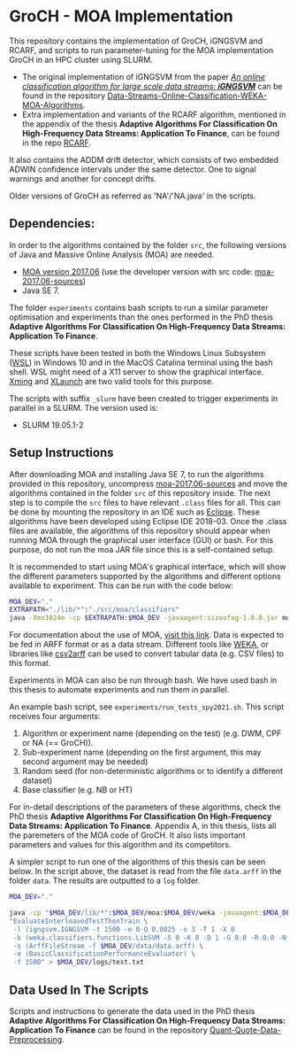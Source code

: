 # GroCH - MOA Implementation

This repository contains the implementation of GroCH, iGNGSVM and RCARF, and scripts to run parameter-tuning for the MOA implementation GroCH in an HPC cluster using SLURM. 

- The original implementation of iGNGSVM from the paper [*An online classification algorithm for large scale data streams: **iGNGSVM***](https://www.sciencedirect.com/science/article/pii/S0925231217309852?casa_token=1quuIWzSuV8AAAAA:z9vWMavVc4hIiCSeazenq4kWSowtocF7hMYUd3uy-eprEEYiMiw__QXJbkm2lDmUguk127hAjw) can be found in the repository [Data-Streams-Online-Classification-WEKA-MOA-Algorithms](https://github.com/cetrulin/Data-Streams-Online-Classification-WEKA-MOA-Algorithms).
- Extra implementation and variants of the RCARF algorithm, mentioned in the appendix of the thesis **Adaptive Algorithms For Classification On High-Frequency Data Streams: Application To Finance**, can be found in the repo [RCARF](https://github.com/cetrulin/RCARF).

It also contains the ADDM drift detector, which consists of two embedded ADWIN confidence intervals under the same detector. One to signal warnings and another for concept drifts.

Older versions of GroCH as referred as 'NA'/'NA.java' in the scripts.



## Dependencies: 

In order to the algorithms contained by the folder `src`, the following versions of Java and Massive Online Analysis (MOA) are needed.

- [MOA version 2017.06](https://sourceforge.net/projects/moa-datastream/files/MOA/2017%20June/moa-release-2017.06b.zip/download) (use the developer version with src code: [moa-2017.06-sources](https://repo1.maven.org/maven2/nz/ac/waikato/cms/moa/moa/2017.06/))
- Java SE 7.

The folder `experiments` contains bash scripts to run a similar parameter optimisation and experiments than the ones performed in the PhD thesis **Adaptive Algorithms For Classification On High-Frequency Data Streams: Application To Finance**. 

These scripts have been tested in both the Windows Linux Subsystem ([WSL](https://docs.microsoft.com/en-us/windows/wsl/install)) in Windows 10 and in the MacOS Catalina terminal using the bash shell. WSL might need of a X11 server to show the graphical interface. [Xming](https://sourceforge.net/projects/xming/) and [XLaunch](https://x.cygwin.com/docs/xlaunch/) are two valid tools for this purpose.

The scripts with suffix `_slurm` have been created to trigger experiments in parallel in a SLURM. The version used is:

- SLURM 19.05.1-2



## Setup Instructions

After downloading MOA and installing Java SE 7, to run the algorithms provided in this repository, uncompress [moa-2017.06-sources](https://repo1.maven.org/maven2/nz/ac/waikato/cms/moa/moa/2017.06/) and move the algorithms contained in the folder `src` of this repository inside. The next step is to compile the `src` files to have relevant `.class` files for all. This can be done by mounting the repository in an IDE such as [Eclipse](https://www.eclipse.org/downloads/). These algorithms have been developed using Eclipse IDE 2018-03. Once the .class files are available, the algorithms of this repository should appear when running MOA through the graphical user interface (GUI) or bash. For this purpose, do not run the moa JAR file since this is a self-contained setup.

It is recommended to start using MOA's graphical interface, which will show the different parameters supported by the algorithms and different options available to experiment. This can be run with the code below:

```bash
MOA_DEV="."  
EXTRAPATH="./lib/*":"./src/moa/classifiers"
java -Xmx1024m -cp $EXTRAPATH:$MOA_DEV -javaagent:sizeofag-1.0.0.jar moa.gui.GUI
```

For documentation about the use of MOA, [visit this link](https://moa.cms.waikato.ac.nz/documentation/). Data is expected to be fed in ARFF format or as a data stream. Different tools like [WEKA](https://www.wikihow.tech/Convert-CSV-to-ARFF), or libraries like [csv2arff](https://pypi.org/project/csv2arff/) can be used to convert tabular data (e.g. CSV files) to this format. 

Experiments in MOA can also be run through bash. We have used bash  in this thesis to automate experiments and run them in parallel. 

An example bash script, see `experiments/run_tests_spy2021.sh`. This script receives four arguments:

1. Algorithm or experiment name (depending on the test) (e.g. DWM, CPF or NA (== GroCH)).
2. Sub-experiment name (depending on the first argument, this may second argument may be needed)
3. Random seed (for non-deterministic algorithms or to identify a different dataset)
4. Base classifier (e.g. NB or HT)

For in-detail descriptions of the parameters of these algorithms, check the PhD thesis **Adaptive Algorithms For Classification On High-Frequency Data Streams: Application To Finance**. Appendix A, in this thesis, lists all the paremeters of the MOA code of GroCH. It also lists important parameters and values for this algorithm and its competitors.

A simpler script to run one of the algorithms of this thesis can be seen below. In the script above, the dataset is read from the file `data.arff` in the folder `data`. The results are outputted to a `log` folder.

```bash
MOA_DEV="."

java -cp "$MOA_DEV/lib/*":$MOA_DEV/moa:$MOA_DEV/weka -javaagent:$MOA_DEV/sizeofag-1.0.0.jar moa.DoTask \
"EvaluateInterleavedTestThenTrain \
 -l (igngsvm.IGNGSVM -t 1500 -e 0-Q 0.0025 -n 3 -T 1 -X 0
 -b (weka.classifiers.functions.LibSVM -S 0 -K 0 -D 1 -G 0.0 -R 0.0 -N 0.5 -M 40.0 -C 8.0 -E 0.0010 -P 0.1 -model $MOA_DEV)) \
 -s (ArffFileStream -f $MOA_DEV/data/data.arff) \
 -e (BasicClassificationPerformanceEvaluator) \
 -f 1500" > $MOA_DEV/logs/test.txt
```

## Data Used In The Scripts

Scripts and instructions to generate the data used in the PhD thesis **Adaptive Algorithms For Classification On High-Frequency Data Streams: Application To Finance** can be found in the repository [Quant-Quote-Data-Preprocessing](https://github.com/cetrulin/Quant-Quote-Data-Preprocessing). 
